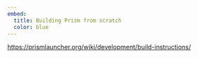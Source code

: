 ```yaml
---
embed:
  title: Building Prism from scratch
  color: blue
---
```


https://prismlauncher.org/wiki/development/build-instructions/